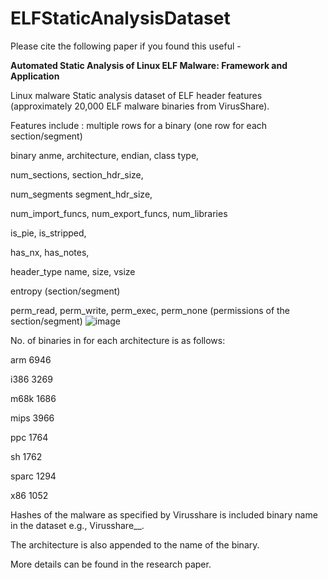 # ELFStaticAnalysisDataset
Please cite the following paper if you found this useful - 

**Automated Static Analysis of Linux ELF Malware: Framework and Application**

Linux malware Static analysis dataset of ELF header features (approximately 20,000 ELF malware binaries from VirusShare).

Features include : multiple rows for a binary (one row for each section/segment)

binary anme, architecture,	endian,	class	type,	

num_sections,	section_hdr_size,

num_segments	segment_hdr_size,

num_import_funcs,	num_export_funcs,	num_libraries

is_pie,	is_stripped,	

has_nx,	has_notes,	

header_type	name,	size,	vsize	

entropy (section/segment)

perm_read,	perm_write,	perm_exec,	perm_none (permissions of the section/segment)
![image](https://github.com/user-attachments/assets/72466fc8-aa71-4280-9f44-d3e25a644b5b)


No. of binaries in for each architecture is as follows:

arm	  6946

i386	3269

m68k	1686

mips	3966

ppc	  1764

sh	  1762

sparc	1294

x86	  1052

Hashes of the malware as specified by Virusshare is included binary name in the dataset e.g., Virusshare_<hash>_<arch>.

The architecture is also appended to the name of the binary.

More details can be found in the research paper.


